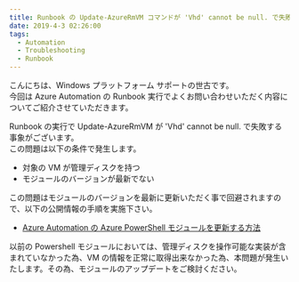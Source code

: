 ```yaml
---
title: Runbook の Update-AzureRmVM コマンドが 'Vhd' cannot be null. で失敗する
date: 2019-4-3 02:26:00
tags:
  - Automation
  - Troubleshooting
  - Runbook
---
```


こんにちは、Windows プラットフォーム サポートの世古です。  
今回は Azure  Automation の Runbook 実行でよくお問い合わせいただく内容についてご紹介させていただきます。

Runbook の実行で Update-AzureRmVM が 'Vhd' cannot be null. で失敗する事象がございます。  
この問題は以下の条件で発生します。

- 対象の VM が管理ディスクを持つ
- モジュールのバージョンが最新でない

この問題はモジュールのバージョンを最新に更新いただく事で回避されますので、以下の公開情報の手順を実施下さい。

- [Azure Automation の Azure PowerShell モジュールを更新する方法](https://docs.microsoft.com/ja-jp/azure/automation/automation-update-azure-modules)

以前の Powershell モジュールにおいては、管理ディスクを操作可能な実装が含まれていなかった為、VM の情報を正常に取得出来なかった為、本問題が発生いたします。その為、モジュールのアップデートをご検討ください。
